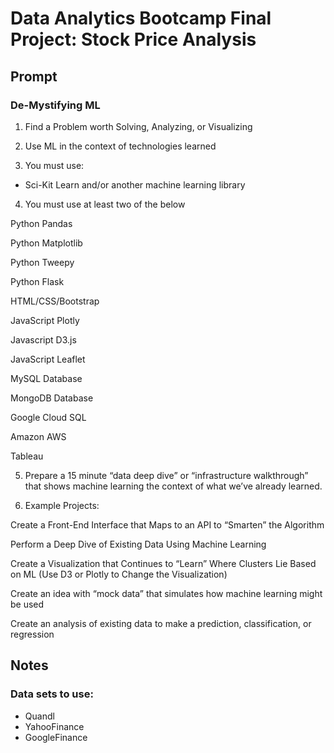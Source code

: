 # Data Analytics Bootcamp Final Project: Stock Price Analysis

## Prompt

### De-Mystifying ML

1. Find a Problem worth Solving, Analyzing, or Visualizing

2. Use ML in the context of technologies learned

3. You must use:

 - Sci-Kit Learn and/or another machine learning library

4. You must use at least two of the below

Python Pandas

Python Matplotlib

Python Tweepy

Python Flask

HTML/CSS/Bootstrap

JavaScript Plotly

Javascript D3.js

JavaScript Leaflet

MySQL Database

MongoDB Database

Google Cloud SQL

Amazon AWS

Tableau

5. Prepare a 15 minute “data deep dive” or “infrastructure walkthrough” that shows machine learning the context of what we’ve already learned.

6. Example Projects:

Create a Front-End Interface that Maps to an API to “Smarten” the Algorithm

Perform a Deep Dive of Existing Data Using Machine Learning 

Create a Visualization that Continues to “Learn” Where Clusters Lie Based on ML (Use D3 or Plotly to Change the Visualization)

Create an idea with “mock data” that simulates how machine learning might be used

Create an analysis of existing data to make a prediction, classification, or regression


## Notes

### Data sets to use:
- Quandl
- YahooFinance
- GoogleFinance
